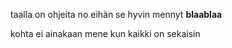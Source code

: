 taalla on ohjeita
no eihän se hyvin mennyt
**blaablaa**

kohta ei ainakaan mene kun kaikki on sekaisin
